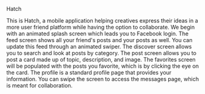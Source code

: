 Hatch

This is Hatch, a mobile application helping creatives express their ideas in a more user friend platform while having the option to collaborate. We begin with an animated splash screen which leads you to Facebook login. The feed screen shows all your friend's posts and your posts as well. You can update this feed through an animated swiper.  The discover screen allows you to search and look at posts by category. The post screen allows you to post a card made up of topic, description, and image. The favorites screen will be populated with the posts you favorite, which is by clicking the eye on the card. The profile is a standard profile page that provides your information. You can swipe the screen to access the messages page, which is meant for collaboration.
